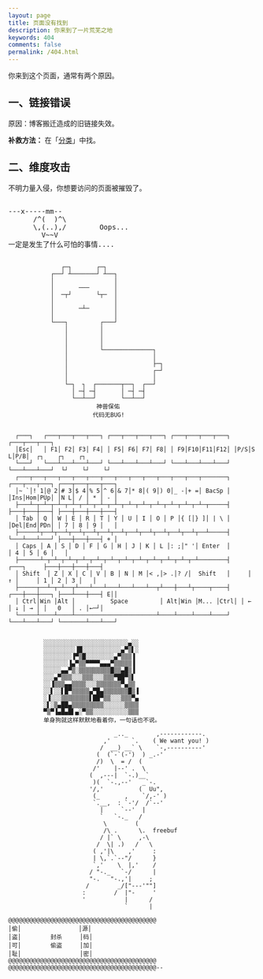 ```yaml
---
layout: page
title: 页面没有找到
description: 你来到了一片荒芜之地
keywords: 404
comments: false
permalink: /404.html
---
```


你来到这个页面，通常有两个原因。

## 一、链接错误

原因：博客搬迁造成的旧链接失效。

**补救方法：** 在「[分类](/categories/)」中找。

## 二、维度攻击

不明力量入侵，你想要访问的页面被摧毁了。

<!----------------------------------------------------------------
         mm
      /^(  )^\                     Ascii arts included in this page:
      \,(..),/                     - R2D2, provided by: http://www.chris.com/
        V~~V                       - Texts, generated from: http://www.network-science.de/ascii/  
                                   http:// cnfeat.github.io
            
------------------------------------------------------------------>

  <style>
    pre {
          background: none;
          border: none;
    }
  </style>

  <pre>         
---x-----mm--
      /^(  )^\
      \,(..),/        Oops...
        V~~V                     
一定是发生了什么可怕的事情....
    </pre>
```
               ┌─┐       ┌─┐
            ┌──┘ ┴───────┘ ┴──┐  
            │                 │  
            │       ───       │  
            │  ─┬┘       └┬─  │  
            │                 │  
            │       ─┴─       │ 
            │                 │ 
            └───┐         ┌───┘ 
                │         │ 
                │         │ 
                │         │ 
                │         └──────────────┐ 
                │                        │ 
                │                        ├─┐ 
                │                        ┌─┘ 
                │                        │ 
                └─┐  ┐  ┌───────┬──┐  ┌──┘ 
                  │ ─┤ ─┤       │ ─┤ ─┤ 
                  └──┴──┘       └──┴──┘
                         神兽保佑 
                        代码无BUG! 
         
```

```
  ┌───┐   ┌───┬───┬───┬───┐ ┌───┬───┬───┬───┐ ┌───┬───┬───┬───┐ ┌───┬───┬───┐
  │Esc│   │ F1│ F2│ F3│ F4│ │ F5│ F6│ F7│ F8│ │ F9│F10│F11│F12│ │P/S│S L│P/B│  ┌┐    ┌┐    ┌┐
  └───┘   └───┴───┴───┴───┘ └───┴───┴───┴───┘ └───┴───┴───┴───┘ └───┴───┴───┘  └┘    └┘    └┘
  ┌───┬───┬───┬───┬───┬───┬───┬───┬───┬───┬───┬───┬───┬───────┐ ┌───┬───┬───┐ ┌───┬───┬───┬───┐
  │~ `│! 1│@ 2│# 3│$ 4│% 5│^ 6│& 7│* 8│( 9│) 0│_ -│+ =│ BacSp │ │Ins│Hom│PUp│ │N L│ / │ * │ - │
  ├───┴─┬─┴─┬─┴─┬─┴─┬─┴─┬─┴─┬─┴─┬─┴─┬─┴─┬─┴─┬─┴─┬─┴─┬─┴─┬─────┤ ├───┼───┼───┤ ├───┼───┼───┼───┤
  │ Tab │ Q │ W │ E │ R │ T │ Y │ U │ I │ O │ P │{ [│} ]│ | \ │ │Del│End│PDn│ │ 7 │ 8 │ 9 │   │
  ├─────┴┬──┴┬──┴┬──┴┬──┴┬──┴┬──┴┬──┴┬──┴┬──┴┬──┴┬──┴┬──┴─────┤ └───┴───┴───┘ ├───┼───┼───┤ + │
  │ Caps │ A │ S │ D │ F │ G │ H │ J │ K │ L │: ;│" '│ Enter  │               │ 4 │ 5 │ 6 │   │
  ├──────┴─┬─┴─┬─┴─┬─┴─┬─┴─┬─┴─┬─┴─┬─┴─┬─┴─┬─┴─┬─┴─┬─┴────────┤     ┌───┐     ├───┼───┼───┼───┤
  │ Shift  │ Z │ X │ C │ V │ B │ N │ M │< ,│> .│? /│  Shift   │     │ ↑ │     │ 1 │ 2 │ 3 │   │
  ├─────┬──┴─┬─┴──┬┴───┴───┴───┴───┴───┴──┬┴───┼───┴┬────┬────┤ ┌───┼───┼───┐ ├───┴───┼───┤ E││
  │ Ctrl│Win │Alt │          Space         │ Alt│Win │M... │Ctrl│ │ ← │ ↓ │ → │ │   0   │ . │←─┘│
  └─────┴────┴────┴───────────────────────┴────┴────┴────┴────┘ └───┴───┴───┘ └───────┴───┴───┘
```

```

          ░░░░░░░░░░░░░░░░░░░░░░░░▄░░ 
          ░░░░░░░░░▐█░░░░░░░░░░░▄▀▒▌░ 
          ░░░░░░░░▐▀▒█░░░░░░░░▄▀▒▒▒▐
          ░░░░░░░▐▄▀▒▒▀▀▀▀▄▄▄▀▒▒▒▒▒▐ 
          ░░░░░▄▄▀▒░▒▒▒▒▒▒▒▒▒█▒▒▄█▒▐ 
          ░░░▄▀▒▒▒░░░▒▒▒░░░▒▒▒▀██▀▒▌ 
          ░░▐▒▒▒▄▄▒▒▒▒░░░▒▒▒▒▒▒▒▀▄▒▒
          ░░▌░░▌█▀▒▒▒▒▒▄▀█▄▒▒▒▒▒▒▒█▒▐
          ░▐░░░▒▒▒▒▒▒▒▒▌██▀▒▒░░░▒▒▒▀▄ 
          ░▌░▒▄██▄▒▒▒▒▒▒▒▒▒░░░░░░▒▒▒▒ 
          ▀▒▀▐▄█▄█▌▄░▀▒▒░░░░░░░░░░▒▒▒ 
          单身狗就这样默默地看着你，一句话也不说。
```

```
                              _.._        ,------------.
                           ,'      `.    ( We want you! )
                          /  __) __` \    `-,----------'
                         (  (`-`(-')  ) _.-'
                         /)  \  = /  (
                        /'    |--' .  \
                       (  ,---|  `-.)__`
                        )(  `-.,--'   _`-.
                       '/,'          (  Uu",
                        (_       ,    `/,-' )
                        `.__,  : `-'/  /`--'
                          |     `--'  |
                          `   `-._   /
                           \        (
                           /\ .      \.  freebuf
                          / |` \     ,-\
                         /  \| .)   /   \
                        ( ,'|\    ,'     :
                        | \,`.`--"/      }
                        `,'    \  |,'    /
                       / "-._   `-/      |
                       "-.   "-.,'|     ;
                      /        _/["---'""]
                     :        /  |"-     '
                     '           |      /
                                 `      |
```

```
@@@@@@@@@@@@@@@@@@@@@@@@@@@@@@@@@@@@@@@@@@
│偷│　　　　　 　　　  │源│
│盗│　　　　　封杀　　　│码│
│可│　　　　　偷盗　　　│加│
│耻│　　　　　　　　　　│密│
@@@@@@@@@@@@@@@@@@@@@@@@@@@@@@@@@@@@@@@@@@
@@@@@@@@@@@@@@@@@@@@@@@@@@@@@@@@@@@@@@@@@@--
```
